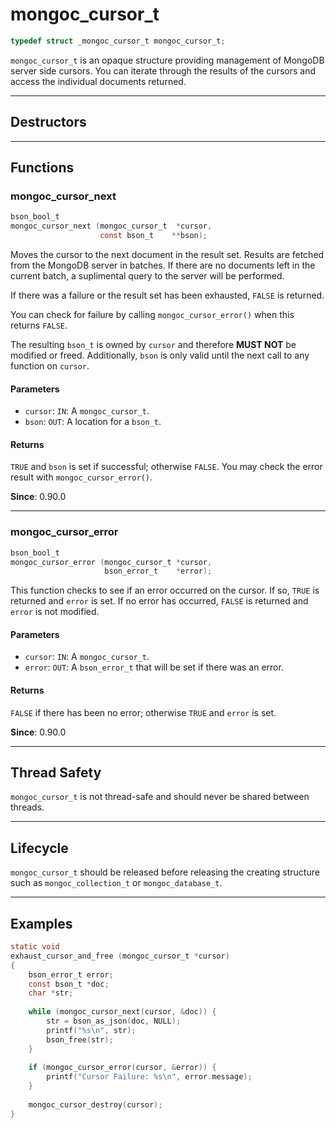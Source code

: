 # mongoc_cursor_t

```c
typedef struct _mongoc_cursor_t mongoc_cursor_t;
```

`mongoc_cursor_t` is an opaque structure providing management of MongoDB server side cursors. You can iterate through the results of the cursors and access the individual documents returned.

----------

## Destructors

----------

## Functions 

### mongoc_cursor_next

```c
bson_bool_t
mongoc_cursor_next (mongoc_cursor_t  *cursor,
                    const bson_t    **bson);
```

Moves the cursor to the next document in the result set. Results are fetched from the MongoDB server in batches. If there are no documents left in the current batch, a suplimental query to the server will be performed.

If there was a failure or the result set has been exhausted, `FALSE` is returned.

You can check for failure by calling `mongoc_cursor_error()` when this returns `FALSE`.

The resulting `bson_t` is owned by `cursor` and therefore **MUST NOT** be modified or freed. Additionally, `bson` is only valid until the next call to any function on `cursor`.

#### Parameters

 * `cursor`: `IN`: A `mongoc_cursor_t`.
 * `bson`: `OUT`: A location for a `bson_t`.

#### Returns

`TRUE` and `bson` is set if successful; otherwise `FALSE`. You may check the error result with `mongoc_cursor_error()`.

**Since**: 0.90.0

----------

### mongoc_cursor_error

```c
bson_bool_t
mongoc_cursor_error (mongoc_cursor_t *cursor,
                     bson_error_t    *error);
```

This function checks to see if an error occurred on the cursor. If so, `TRUE` is returned and `error` is set. If no error has occurred, `FALSE` is returned and `error` is not modified.

#### Parameters

 * `cursor`: `IN`: A `mongoc_cursor_t`.
 * `error`: `OUT`: A `bson_error_t` that will be set if there was an error.

#### Returns

`FALSE` if there has been no error; otherwise `TRUE` and `error` is set.

**Since**: 0.90.0

----------

## Thread Safety

`mongoc_cursor_t` is not thread-safe and should never be shared between threads.

----------

## Lifecycle

`mongoc_cursor_t` should be released before releasing the creating structure such as `mongoc_collection_t` or `mongoc_database_t`.

----------

## Examples

```c
static void
exhaust_cursor_and_free (mongoc_cursor_t *cursor)
{
    bson_error_t error;
    const bson_t *doc;
    char *str;
    
    while (mongoc_cursor_next(cursor, &doc)) {
        str = bson_as_json(doc, NULL);
        printf("%s\n", str);
        bson_free(str);
    }
    
    if (mongoc_cursor_error(cursor, &error)) {
        printf("Cursor Failure: %s\n", error.message);
    }
    
    mongoc_cursor_destroy(cursor);
}
```
